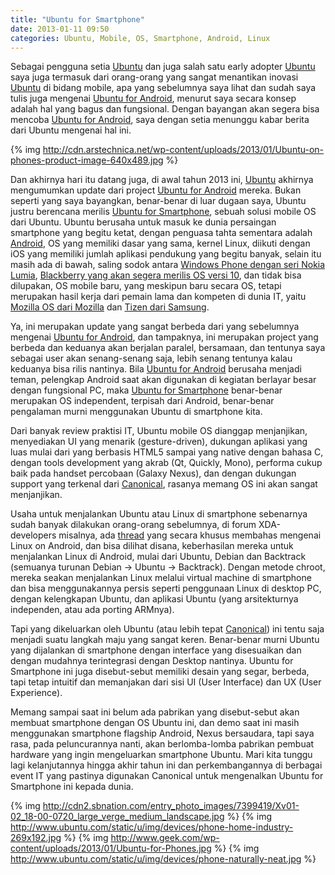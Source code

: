 ```yaml
---
title: "Ubuntu for Smartphone"
date: 2013-01-11 09:50
categories: Ubuntu, Mobile, OS, Smartphone, Android, Linux
---
```


Sebagai pengguna setia [Ubuntu][1] dan juga salah satu early adopter [Ubuntu][1] saya juga termasuk dari orang-orang yang sangat menantikan inovasi [Ubuntu][1] di bidang mobile, apa yang sebelumnya saya lihat dan sudah saya tulis juga mengenai [Ubuntu for Android][2], menurut saya secara konsep adalah hal yang bagus dan fungsional. Dengan bayangan akan segera bisa mencoba [Ubuntu for Android][2], saya dengan setia menunggu kabar berita dari Ubuntu mengenai hal ini. 
<!--more-->

{% img http://cdn.arstechnica.net/wp-content/uploads/2013/01/Ubuntu-on-phones-product-image-640x489.jpg %}

Dan akhirnya hari itu datang juga, di awal tahun 2013 ini, [Ubuntu][1] akhirnya mengumumkan update dari project [Ubuntu for Android][2] mereka. Bukan seperti yang saya bayangkan, benar-benar di luar dugaan saya, Ubuntu justru berencana merilis [Ubuntu for Smartphone][3], sebuah solusi mobile OS dari Ubuntu. Ubuntu berusaha untuk masuk ke dunia persaingan smartphone yang begitu ketat, dengan penguasa tahta sementara adalah [Android][4], OS yang memiliki dasar yang sama, kernel Linux, diikuti dengan iOS yang memiliki jumlah aplikasi pendukung yang begitu banyak, selain itu masih ada di bawah, saling sodok antara [Windows Phone dengan seri Nokia Lumia][5], [Blackberry yang akan segera merilis OS versi 10][6], dan tidak bisa dilupakan, OS mobile baru, yang meskipun baru secara OS, tetapi merupakan hasil kerja dari pemain lama dan kompeten di dunia IT, yaitu [Mozilla OS dari Mozilla][7] dan [Tizen dari Samsung][8].

Ya, ini merupakan update yang sangat berbeda dari yang sebelumnya mengenai [Ubuntu for Android][2], dan tampaknya, ini merupakan project yang berbeda dan keduanya akan berjalan paralel, bersamaan, dan tentunya saya sebagai user akan senang-senang saja, lebih senang tentunya kalau keduanya bisa rilis nantinya. Bila [Ubuntu for Android][2] berusaha menjadi teman, pelengkap Android saat akan digunakan di kegiatan berlayar besar dengan fungsional PC, maka [Ubuntu for Smartphone][3] benar-benar merupakan OS independent, terpisah dari Android, benar-benar pengalaman murni menggunakan Ubuntu di smartphone kita.

Dari banyak review praktisi IT, Ubuntu mobile OS dianggap menjanjikan, menyediakan UI yang menarik (gesture-driven), dukungan aplikasi yang luas mulai dari yang berbasis HTML5 sampai yang native dengan bahasa C, dengan tools development yang akrab (Qt, Quickly, Mono), performa cukup baik pada handset percobaan (Galaxy Nexus), dan dengan dukungan support yang terkenal dari [Canonical][9], rasanya memang OS ini akan sangat menjanjikan.

Usaha untuk menjalankan Ubuntu atau Linux di smartphone sebenarnya sudah banyak dilakukan orang-orang sebelumnya, di forum XDA-developers misalnya, ada [thread][10] yang secara khusus membahas mengenai Linux on Android, dan bisa dilihat disana, keberhasilan mereka untuk menjalankan Linux di Android, mulai dari Ubuntu, Debian dan Backtrack (semuanya turunan Debian -> Ubuntu -> Backtrack). Dengan metode chroot, mereka seakan menjalankan Linux melalui virtual machine di smartphone dan bisa menggunakannya persis seperti penggunaan Linux di desktop PC, dengan kelengkapan Ubuntu, dan aplikasi Ubuntu (yang arsitekturnya independen, atau ada porting ARMnya).

Tapi yang dikeluarkan oleh Ubuntu (atau lebih tepat [Canonical][9]) ini tentu saja menjadi suatu langkah maju yang sangat keren. Benar-benar murni Ubuntu yang dijalankan di smartphone dengan interface yang disesuaikan dan dengan mudahnya terintegrasi dengan Desktop nantinya. Ubuntu for Smartphone ini juga disebut-sebut memiliki desain yang segar, berbeda, tapi tetap intuitif dan memanjakan dari sisi UI (User Interface) dan UX (User Experience).

Memang sampai saat ini belum ada pabrikan yang disebut-sebut akan membuat smartphone dengan OS Ubuntu ini, dan demo saat ini masih menggunakan smartphone flagship Android, Nexus bersaudara, tapi saya rasa, pada peluncurannya nanti, akan berlomba-lomba pabrikan pembuat hardware yang ingin mengeluarkan smartphone Ubuntu. Mari kita tunggu lagi kelanjutannya hingga akhir tahun ini dan perkembangannya di berbagai event IT yang pastinya digunakan Canonical untuk mengenalkan Ubuntu for Smartphone ini kepada dunia.

{% img http://cdn2.sbnation.com/entry_photo_images/7399419/Xv01-02_18-00-0720_large_verge_medium_landscape.jpg %}
{% img http://www.ubuntu.com/static/u/img/devices/phone-home-industry-269x192.jpg %}
{% img http://www.geek.com/wp-content/uploads/2013/01/Ubuntu-for-Phones.jpg %}
{% img http://www.ubuntu.com/static/u/img/devices/phone-naturally-neat.jpg %}

[1]: http://www.ubuntu.com
[2]: http://www.ubuntu.com/devices/android
[3]: http://www.ubuntu.com/devices/phone
[4]: http://www.android.com
[5]: http://www.nokia.com/gb-en/products/lumia/
[6]: http://global.blackberry.com/blackberry-10.html
[7]: http://www.mozilla.org/en-US/firefoxos/
[8]: http://en.wikipedia.org/wiki/Tizen
[9]: http://www.canonical.com/
[10]: http://forum.xda-developers.com/showthread.php?t=1585009
